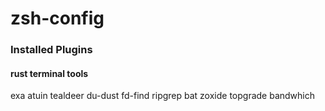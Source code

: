 # zsh-config


### Installed Plugins

#### rust terminal tools
exa atuin tealdeer du-dust fd-find ripgrep bat zoxide topgrade bandwhich
